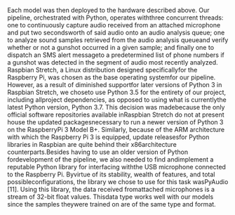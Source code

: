 Each  model  was  then  deployed  to  the  hardware  described above.  Our  pipeline,  orchestrated  with  Python,  operates  withthree  concurrent  threads:  one  to  continuously  capture  audio received  from  an  attached  microphone  and  put  two  secondsworth  of  said  audio  onto  an  audio  analysis  queue;  one  to analyze sound samples retrieved from the audio analysis queueand  verify  whether  or  not  a  gunshot  occurred  in  a  given sample;  and  finally  one  to  dispatch  an  SMS  alert  messageto  a  predetermined  list  of  phone  numbers  if  a  gunshot  was detected in the segment of audio most recently analyzed. Raspbian Stretch, a Linux distribution designed specificallyfor the Raspberry Pi, was chosen as the base operating systemfor  our  pipeline.  However,  as  a  result  of  diminished  supportfor  later versions  of Python  3  in Raspbian  Stretch, we  choseto use Python 3.5 for the entirety of our project, including allproject  dependencies,  as  opposed  to  using  what  is  currentlythe latest Python version, Python 3.7. This decision was madebecause  the  only  official  software  repositories  available  inRaspbian Stretch do not at present house the updated packagesnecessary to run a newer version of Python 3 on the RaspberryPi  3  Model  B+.  Similarly,  because  of  the  ARM  architecture with  which  the  Raspberry  Pi  3  is  equipped,  update  releasesfor  Python  libraries  in  Raspbian  are  quite  behind  their  x86architecture counterparts.Besides  having  to  use  an  older  version  of  Python  fordevelopment  of  the  pipeline,  we  also  needed  to  find  andimplement  a  reputable  Python  library  for  interfacing  withthe  USB  microphone  connected  to  the  Raspberry  Pi.  Byvirtue  of  its  stability,  wealth  of  features,  and  total  possibleconfigurations,  the  library  we  chose  to  use  for  this  task  wasPyAudio  [11].  Using  this  library,  the  data  received  fromattached microphones is a stream  of 32-bit float values. Thisdata type works well with our models since the samples theywere trained on are of the same type and format.
